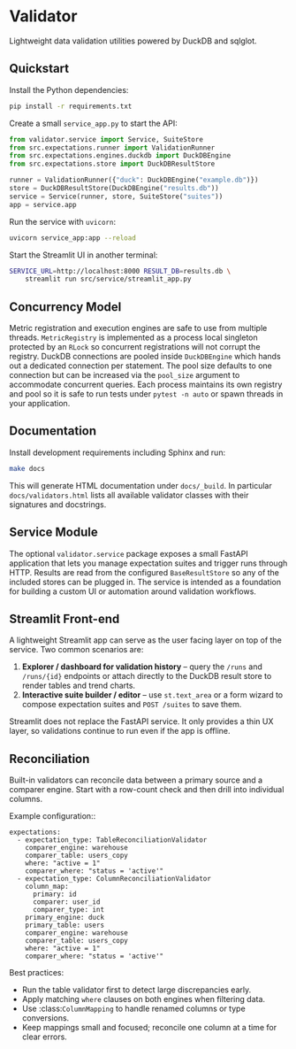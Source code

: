 # Validator

Lightweight data validation utilities powered by DuckDB and sqlglot.

## Quickstart

Install the Python dependencies:

```bash
pip install -r requirements.txt
```

Create a small `service_app.py` to start the API:

```python
from validator.service import Service, SuiteStore
from src.expectations.runner import ValidationRunner
from src.expectations.engines.duckdb import DuckDBEngine
from src.expectations.store import DuckDBResultStore

runner = ValidationRunner({"duck": DuckDBEngine("example.db")})
store = DuckDBResultStore(DuckDBEngine("results.db"))
service = Service(runner, store, SuiteStore("suites"))
app = service.app
```

Run the service with `uvicorn`:

```bash
uvicorn service_app:app --reload
```

Start the Streamlit UI in another terminal:

```bash
SERVICE_URL=http://localhost:8000 RESULT_DB=results.db \
    streamlit run src/service/streamlit_app.py
```


## Concurrency Model

Metric registration and execution engines are safe to use from multiple threads.
`MetricRegistry` is implemented as a process local singleton protected by an
`RLock` so concurrent registrations will not corrupt the registry. DuckDB
connections are pooled inside `DuckDBEngine` which hands out a dedicated
connection per statement. The pool size defaults to one connection but can be
increased via the ``pool_size`` argument to accommodate concurrent queries.
Each process maintains its own registry and pool so it is safe to run tests
under `pytest -n auto` or spawn threads in your application.


## Documentation

Install development requirements including Sphinx and run:

```bash
make docs
```

This will generate HTML documentation under `docs/_build`. In particular
`docs/validators.html` lists all available validator classes with their
signatures and docstrings.

## Service Module

The optional ``validator.service`` package exposes a small FastAPI application
that lets you manage expectation suites and trigger runs through HTTP. Results
are read from the configured ``BaseResultStore`` so any of the included stores
can be plugged in. The service is intended as a foundation for building a
custom UI or automation around validation workflows.

## Streamlit Front-end

A lightweight Streamlit app can serve as the user facing layer on top of the
service. Two common scenarios are:

1. **Explorer / dashboard for validation history** – query the ``/runs`` and
   ``/runs/{id}`` endpoints or attach directly to the DuckDB result store to
   render tables and trend charts.
2. **Interactive suite builder / editor** – use ``st.text_area`` or a form
   wizard to compose expectation suites and ``POST /suites`` to save them.

Streamlit does not replace the FastAPI service. It only provides a thin UX
layer, so validations continue to run even if the app is offline.

## Reconciliation

Built-in validators can reconcile data between a primary source and a
comparer engine.  Start with a row-count check and then drill into
individual columns.

Example configuration::

    expectations:
      - expectation_type: TableReconciliationValidator
        comparer_engine: warehouse
        comparer_table: users_copy
        where: "active = 1"
        comparer_where: "status = 'active'"
      - expectation_type: ColumnReconciliationValidator
        column_map:
          primary: id
          comparer: user_id
          comparer_type: int
        primary_engine: duck
        primary_table: users
        comparer_engine: warehouse
        comparer_table: users_copy
        where: "active = 1"
        comparer_where: "status = 'active'"

Best practices:

* Run the table validator first to detect large discrepancies early.
* Apply matching ``where`` clauses on both engines when filtering data.
* Use :class:`ColumnMapping` to handle renamed columns or type conversions.
* Keep mappings small and focused; reconcile one column at a time for clear errors.
